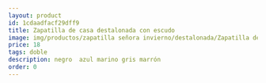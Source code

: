 ```yaml
---
layout: product
id: 1cdaadfacf29dff9
title: Zapatilla de casa destalonada con escudo
image: img/productos/zapatilla señora invierno/destalonada/Zapatilla de casa destalonada con escudo=18=doble=negro  azul marino gris marrón.webp
price: 18
tags: doble
description: negro  azul marino gris marrón
order: 0
---
```

